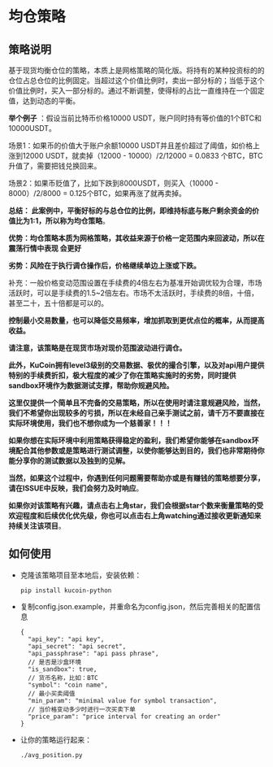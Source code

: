 # 均仓策略

## 策略说明

基于现货均衡仓位的策略，本质上是网格策略的简化版。将持有的某种投资标的的仓位占总仓位的比例固定。当超过这个价值比例时，卖出一部分标的；当低于这个价值比例时，买入一部分标的。通过不断调整，使得标的占比一直维持在一个固定值，达到动态的平衡。  



**举个例子** ：假设当前比特币价格10000 USDT，账户同时持有等价值的1个BTC和10000USDT。

场景1：如果币的价值大于账户余额10000 USDT并且差价超过了阈值，如价格上涨到12000 USDT，就卖掉（12000 - 10000）/2/12000 = 0.0833 个BTC，BTC升值了，需要把钱兑换回来。  

场景2：如果币贬值了，比如下跌到8000USDT，则买入（10000 - 8000）/2/8000 = 0.125个BTC，如果再涨了就再卖掉。  

**总结： 此案例中，平衡好标的与总仓位的比例，即维持标底与账户剩余资金的价值比为1:1，所以称为均仓策略**。  



**优势：均仓策略本质为网格策略，其收益来源于价格一定范围内来回波动，所以在震荡行情中表现 会更好**  

**劣势：风险在于执行调仓操作后，价格继续单边上涨或下跌。**  

补充：一般价格变动范围设置在手续费的4倍左右为基准开始调优较为合理，市场活跃时，可以是手续费的1.5~2倍左右。市场不太活跃时，手续费的8倍，十倍，甚至二十，五十倍都是可以的。  

**控制最小交易数量，也可以降低交易频率，增加抓取到更优点位的概率，从而提高收益。**

**请注意，该策略是在现货市场对现价范围波动进行调仓。**  

  

**此外，KuCoin拥有level3级别的交易数据、极优的撮合引擎，以及对api用户提供特别的手续费折扣，极大程度的减少了你在策略实施时的劣势，同时提供sandbox环境作为数据测试支撑，帮助你规避风险。** 

**这里仅提供一个简单且不完备的交易策略，所以在使用时请注意规避风险，当然，我们不希望你出现较多的亏损，所以在未经自己亲手测试之前，请千万不要直接在实际环境使用，我们也不想你成为一个慈善家！！！**

**如果你想在实际环境中利用策略获得稳定的盈利，我们希望你能够在sandbox环境配合其他参数或是策略进行测试调整，以使你能够达到目的，我们也非常期待你能分享你的测试数据以及独到的见解。**

**当然，如果这个过程中，你遇到任何问题需要帮助亦或是有赚钱的策略想要分享，请在ISSUE中反映，我们会努力及时响应**。  

**如果你对该策略有兴趣，请点击右上角star，我们会根据star个数来衡量策略的受欢迎程度和后续优化优先级，你也可以点击右上角watching通过接收更新通知来持续关注该项目**。

## 如何使用

* 克隆该策略项目至本地后，安装依赖：
  ```shell script
  pip install kucoin-python
  ```

* 复制config.json.example，并重命名为config.json，然后完善相关的配置信息

  ```
  {  
    "api_key": "api key",
    "api_secret": "api secret",
    "api_passphrase": "api pass phrase",
    // 是否是沙盒环境
    "is_sandbox": true,
    // 货币名称，比如：BTC 
    "symbol": "coin name",
    // 最小买卖阈值
    "min_param": "minimal value for symbol transaction",
    // 当价格变动多少时进行一次买卖下单
    "price_param": "price interval for creating an order"
  }
  ```
  
  
  
* 让你的策略运行起来：

  ```shell
  ./avg_position.py
  ```

  

